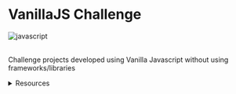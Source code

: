 # VanillaJS Challenge

<div>
  <img src="https://img.shields.io/badge/-Javascript-black?style=for-the-badge&logoColor=black&logo=javascript&color=f7df1e" alt="javascript" />
</div>
<br />

Challenge projects developed using Vanilla Javascript without using frameworks/libraries

<details>
  <summary>Resources</summary>

- [FontAwesome](https://fontawesome.com)
- [GoogleFonts: Limelight](https://fonts.google.com/specimen/Limelight)
- [GoogleFonts: Roboto](https://fonts.google.com/specimen/Roboto)

</details>
